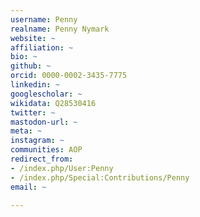 ```yaml
---
username: Penny
realname: Penny Nymark
website: ~
affiliation: ~
bio: ~
github: ~
orcid: 0000-0002-3435-7775
linkedin: ~
googlescholar: ~
wikidata: Q28530416
twitter: ~
mastodon-url: ~
meta: ~
instagram: ~
communities: AOP
redirect_from:
- /index.php/User:Penny
- /index.php/Special:Contributions/Penny
email: ~

---
```

